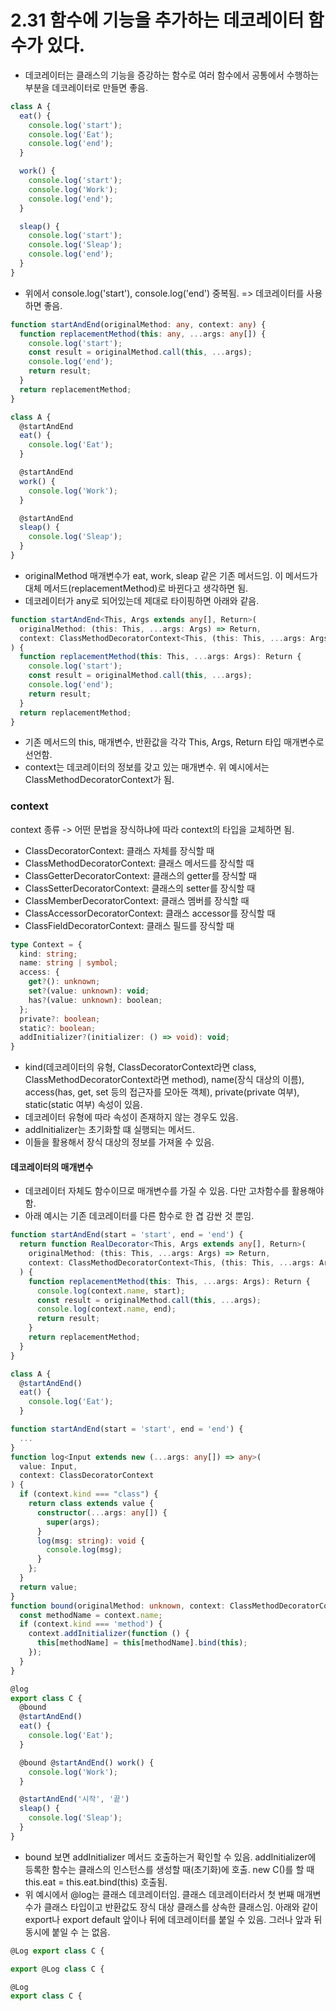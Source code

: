 # 2.31 함수에 기능을 추가하는 데코레이터 함수가 있다.

- 데코레이터는 클래스의 기능을 증강하는 함수로 여러 함수에서 공통에서 수행하는 부분을 데코레이터로 만들면 좋음.

```ts
class A {
  eat() {
    console.log('start');
    console.log('Eat');
    console.log('end');
  }

  work() {
    console.log('start');
    console.log('Work');
    console.log('end');
  }

  sleap() {
    console.log('start');
    console.log('Sleap');
    console.log('end');
  }
}
```

- 위에서 console.log('start'), console.log('end') 중복됨. => 데코레이터를 사용하면 좋음.

```ts
function startAndEnd(originalMethod: any, context: any) {
  function replacementMethod(this: any, ...args: any[]) {
    console.log('start');
    const result = originalMethod.call(this, ...args);
    console.log('end');
    return result;
  }
  return replacementMethod;
}

class A {
  @startAndEnd
  eat() {
    console.log('Eat');
  }

  @startAndEnd
  work() {
    console.log('Work');
  }

  @startAndEnd
  sleap() {
    console.log('Sleap');
  }
}
```

- originalMethod 매개변수가 eat, work, sleap 같은 기존 메서드임. 이 메서드가 대체 메서드(replacementMethod)로 바뀐다고 생각하면 됨.
- 데코레이터가 any로 되어있는데 제대로 타이핑하면 아래와 같음.

```ts
function startAndEnd<This, Args extends any[], Return>(
  originalMethod: (this: This, ...args: Args) => Return,
  context: ClassMethodDecoratorContext<This, (this: This, ...args: Args) => Return>
) {
  function replacementMethod(this: This, ...args: Args): Return {
    console.log('start');
    const result = originalMethod.call(this, ...args);
    console.log('end');
    return result;
  }
  return replacementMethod;
}
```

- 기존 메서드의 this, 매개변수, 반환값을 각각 This, Args, Return 타입 매개변수로 선언함.
- context는 데코레이터의 정보를 갖고 있는 매개변수. 위 예시에서는 ClassMethodDecoratorContext가 됨.

### context

context 종류 -> 어떤 문법을 장식하냐에 따라 context의 타입을 교체하면 됨.
- ClassDecoratorContext: 클래스 자체를 장식할 때
- ClassMethodDecoratorContext: 클래스 메서드를 장식할 때
- ClassGetterDecoratorContext: 클래스의 getter를 장식할 때
- ClassSetterDecoratorContext: 클래스의 setter를 장식할 때
- ClassMemberDecoratorContext: 클래스 멤버를 장식할 때
- ClassAccessorDecoratorContext: 클래스 accessor를 장식할 때
- ClassFieldDecoratorContext: 클래스 필드를 장식할 때

```ts
type Context = {
  kind: string;
  name: string | symbol;
  access: {
    get?(): unknown;
    set?(value: unknown): void;
    has?(value: unknown): boolean;
  };
  private?: boolean;
  static?: boolean;
  addInitializer?(initializer: () => void): void;
}

```

- kind(데코레이터의 유형, ClassDecoratorContext라면 class, ClassMethodDecoratorContext라면 method), name(장식 대상의 이름), access(has, get, set 등의 접근자를 모아둔 객체), private(private 여부), static(static 여부) 속성이 있음.
- 데코레이터 유형에 따라 속성이 존재하지 않는 경우도 있음.
- addInitializer는 초기화할 떄 실행되는 메서드.
- 이들을 활용해서 장식 대상의 정보를 가져올 수 있음.

#### 데코레이터의 매개변수

- 데코레이터 자체도 함수이므로 매개변수를 가질 수 있음. 다만 고차함수를 활용해야 함.
- 아래 예시는 기존 데코레이터를 다른 함수로 한 겹 감싼 것 뿐임.

```ts
function startAndEnd(start = 'start', end = 'end') {
  return function RealDecorator<This, Args extends any[], Return>(
    originalMethod: (this: This, ...args: Args) => Return,
    context: ClassMethodDecoratorContext<This, (this: This, ...args: Args) => Return>
  ) {
    function replacementMethod(this: This, ...args: Args): Return {
      console.log(context.name, start);
      const result = originalMethod.call(this, ...args);
      console.log(context.name, end);
      return result;
    }
    return replacementMethod;
  }
}

class A {
  @startAndEnd()
  eat() {
    console.log('Eat');
  }
```

```ts
function startAndEnd(start = 'start', end = 'end') {
  ...
}
function log<Input extends new (...args: any[]) => any>(
  value: Input,
  context: ClassDecoratorContext
) {
  if (context.kind === "class") {
    return class extends value {
      constructor(...args: any[]) {
        super(args);
      }
      log(msg: string): void {
        console.log(msg);
      }
    };
  }
  return value;
}
function bound(originalMethod: unknown, context: ClassMethodDecoratorContext<any>) {
  const methodName = context.name;
  if (context.kind === 'method') {
    context.addInitializer(function () {
      this[methodName] = this[methodName].bind(this);
    });
  }
}

@log
export class C {
  @bound
  @startAndEnd()
  eat() {
    console.log('Eat');
  }

  @bound @startAndEnd() work() {
    console.log('Work');
  }

  @startAndEnd('시작', '끝')
  sleap() {
    console.log('Sleap');
  }
}
```

- bound 보면 addInitializer 메서드 호출하는거 확인할 수 있음. addInitializer에 등록한 함수는 클래스의 인스턴스를 생성할 때(초기화)에 호출. new C()를 할 때 this.eat = this.eat.bind(this) 호출됨.
- 위 예시에서 @log는 클래스 데코레이터임. 클래스 데코레이터라서 첫 번째 매개변수가 클래스 타입이고 반환값도 장식 대상 클래스를 상속한 클래스임. 아래와 같이 export나 export default 앞이나 뒤에 데코레이터를 붙일 수 있음. 그러나 앞과 뒤 동시에 붙일 수 는 없음.

```ts
@Log export class C {

export @Log class C {

@Log
export class C {
```
